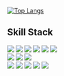 

[![Top Langs](https://github-readme-stats.vercel.app/api/top-langs/?username=ChrisEuristic&layout=compact)](https://github.com/anuraghazra/github-readme-stats)

## Skill Stack

<img src="https://img.shields.io/badge/-TypeScript-blue">&nbsp;<img src="https://img.shields.io/badge/-JavaScript-yellow">&nbsp;<img src="https://img.shields.io/badge/-HTML5/CSS-purple">&nbsp;<img src="https://img.shields.io/badge/-React.JS-orange">&nbsp;<img src="https://img.shields.io/badge/-Node.js-success">&nbsp;<img src="https://img.shields.io/badge/-Express.js-green">
<br>
<img src="https://img.shields.io/badge/-Java-ff0000">&nbsp;<img src="https://img.shields.io/badge/-Spring Boot-red">&nbsp;<img src="https://img.shields.io/badge/-Servlet JSP-yellow">
<br>
<img src="https://img.shields.io/badge/-MySQL-gray">&nbsp;<img src="https://img.shields.io/badge/-TensorFlow-blueviolet">&nbsp;<img src="https://img.shields.io/badge/-Raspberry Pi-skyblue">&nbsp;<img src="https://img.shields.io/badge/-Photoshop-0000DD">&nbsp;<img src="https://img.shields.io/badge/-Figma-4444ff">
